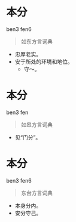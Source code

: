 # 本分
ben3 fen6
> 如东方言词典
- 忠厚老实。
- 安于所处的环境和地位。
  - 守～。

# 本分
ben3 fen
> 如皋方言词典
- 见“门分”。

# 本分
ben3 fen6
> 东台方言词典
- 本身分内。
- 安分守己。
